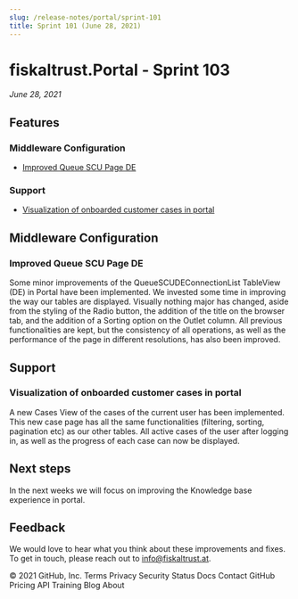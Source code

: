 ```yaml
---
slug: /release-notes/portal/sprint-101
title: Sprint 101 (June 28, 2021)
---
```


# fiskaltrust.Portal - Sprint 103
_June 28, 2021_

## Features

### Middleware Configuration

- [Improved Queue SCU Page DE](#visual-improvements-to-middleware-component-dialogues)

### Support

- [Visualization of onboarded customer cases in portal](#visualization-of-onboarded-customer-cases-in-portal)

## Middleware Configuration

### Improved Queue SCU Page DE

Some minor improvements of the QueueSCUDEConnectionList TableView (DE)  in Portal have been implemented. We invested some time in improving the way our tables are displayed. Visually nothing major has changed, aside from the styling of the Radio button, the addition of the title on the browser tab, and the addition of a Sorting option on the Outlet column. All previous functionalities are kept, but the consistency of all operations, as well as the performance of the page in different resolutions, has also been improved.

## Support

### Visualization of onboarded customer cases in portal

A new Cases View of the cases of the current user has been implemented. This new case page has all the same functionalities  (filtering, sorting, pagination etc) as our other tables.  All active cases of the user after logging in, as well as the progress of each case can now be displayed.

## Next steps
In the next weeks we will focus on improving the Knowledge base experience in portal.

## Feedback
We would love to hear what you think about these improvements and fixes. To get in touch, please reach out to [info@fiskaltrust.at](mailto:info@fiskaltrust.at).

© 2021 GitHub, Inc.
Terms
Privacy
Security
Status
Docs
Contact GitHub
Pricing
API
Training
Blog
About
